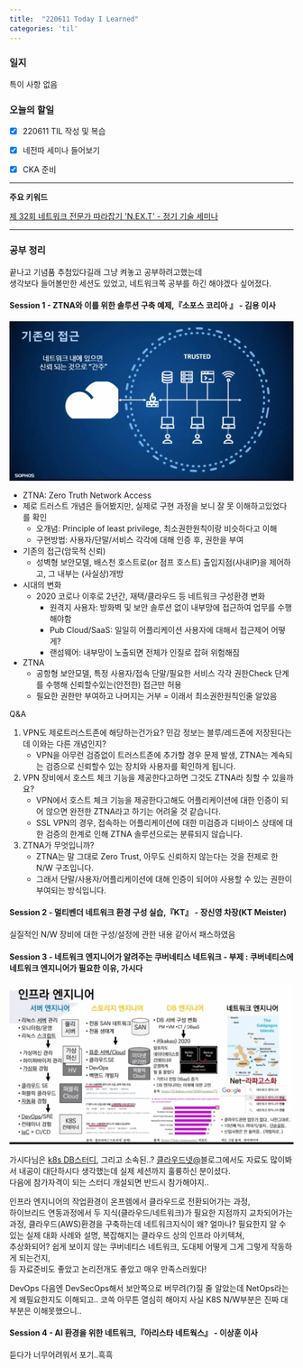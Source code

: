 ```yaml
---
title:  "220611 Today I Learned"
categories: 'til'
---
```


### 일지

특이 사항 없음



### 오늘의 할일

- [x] 220611 TIL 작성 및 복습
- [x] 네전따 세미나 들어보기
- [x] CKA 준비
 

---

**주요 키워드**

[제 32회 네트워크 전문가 따라잡기 'N.EX.T' - 정기 기술 세미나](https://onoffmix.com/event/256147)

---

### 공부 정리

끝나고 기념품 추첨있다길래 그냥 켜놓고 공부하려고했는데  
생각보다 들어볼만한 세션도 있었고, 네트워크쪽 공부를 하긴 해야겠다 싶어졌다.  

#### Session 1 - ZTNA와 이를 위한 솔루션 구축 예제,『소포스 코리아 』 - 김용 이사

![ss1](/assets/til/ss1.gif)  

- ZTNA: Zero Truth Network Access
- 제로 트러스트 개념은 들어봤지만, 실제로 구현 과정을 보니 잘 못 이해하고있었다를 확인
    - 오개념: Principle of least privilege, 최소권한원칙이랑 비슷하다고 이해
    - 구현방법: 사용자/단말/서비스 각각에 대해 인증 후, 권한을 부여
- 기존의 접근(암묵적 신뢰)
    - 성벽형 보안모델, 배스천 호스트로(or 점프 호스트) 출입지점(사내IP)을 제어하고, 그 내부는 (사실상)개방
- 시대의 변화
    - 2020 코로나 이후로 2년간, 재택/클라우드 등 네트워크 구성환경 변화
        - 원격지 사용자: 방화벽 및 보안 솔루션 없이 내부망에 접근하여 업무를 수행해야함
        - Pub Cloud/SaaS: 일일히 어플리케이션 사용자에 대해서 접근제어 어떻게?
        - 랜섬웨어: 내부망이 노출되면 전체가 인질로 잡혀 위험해짐
- ZTNA
    - 공항형 보안모델, 특정 사용자/접속 단말/필요한 서비스 각각 권한Check 단계를 수행해 신뢰할수있는(안전한) 접근만 허용
    - 필요한 권한만 부여하고 나머지는 거부 = 이래서 최소권한원칙인줄 알았음

Q&A   

1. VPN도 제로트러스트존에 해당하는건가요? 민감 정보는 블루/레드존에 저장된다는데 이와는 다른 개념인지?
    - VPN을 아무런 검증없이 트러스트존에 추가할 경우 문제 발생, ZTNA는 계속되는 검증으로 신뢰할수 있는 장치와 사용자를 확인하게 됩니다.
2. VPN 장비에서 호스트 체크 기능을 제공한다고하면 그것도 ZTNA라 칭할 수 있을까요?
    - VPN에서 호스트 체크 기능을 제공한다고해도 어플리케이션에 대한 인증이 되어 않으면 완전한 ZTNA라고 하기는 어려울 것 같습니다.
    - SSL VPN의 경우, 접속하는 어플리케이션에 대한 미검증과 디바이스 상태에 대한 검증의 한계로 인해 ZTNA 솔루션으로는 분류되지 않습니다.
3. ZTNA가 무엇입니까?
    - ZTNA는 말 그대로 Zero Trust, 아무도 신뢰하지 않는다는 것을 전제로 한 N/W 구조입니다.
    - 그래서 단말/사용자/어플리케이션에 대해 인증이 되어야 사용할 수 있는 권한이 부여되는 방식입니다.

#### Session 2 - 멀티벤더 네트워크 환경 구성 실습,『KT』 - 장신영 차장(KT Meister)

실질적인 N/W 장비에 대한 구성/설정에 관한 내용 같아서 패스하였음  

#### Session 3 - 네트워크 엔지니어가 알려주는 쿠버네티스 네트워크 - 부제 : 쿠버네티스에 네트워크 엔지니어가 필요한 이유, 가시다 

![ss3](/assets/til/ss3.gif)

가시다님은 [k8s DB스터디](https://gasidaseo.notion.site/e49b329c833143d4a3b9715d75b5078d), 그리고 소속된..? [클라우드넷@](https://www.notion.so/gasidaseo/CloudNet-Blog-c9dfa44a27ff431dafdd2edacc8a1863)블로그에서도 자료도 많이봐서 내공이 대단하시다 생각했는데 실제 세션까지 훌륭하신 분이셨다.  
다음에 참가자격이 되는 스터디 개설되면 반드시 참가해야지..  

인프라 엔지니어의 작업환경이 온프렘에서 클라우드로 전환되어가는 과정,  
하이브리드 연동과정에서 두 지식(클라우드/네트워크)가 필요한 지점까지 교차되어가는 과정,
클라우드(AWS)환경을 구축하는데 네트워크지식이 왜? 얼마나? 필요한지 알 수 있는 실제 대화 사례와 설명,
복잡해지는 클라우드 상의 인프라 아키텍쳐,  
추상화되어? 쉽게 보이지 않는 쿠버네티스 네트워크, 도대체 어떻게 그게 그렇게 작동하게 되는건지,  
등 자료준비도 좋았고 논리전개도 좋았고 매우 만족스러웠다!

DevOps 다음엔 DevSecOps해서 보안쪽으로 버무려(?)질 줄 알았는데 NetOps라는게 왜필요한지도 이해되고.. 코쓱 
아무튼 열심히 해야지 사실 K8S N/W부분은 진짜 대부분은 이해못했으니..    

#### Session 4 - AI 환경을 위한 네트워크,『아리스타 네트웍스』 - 이상훈 이사

듣다가 너무어려워서 포기..흑흑